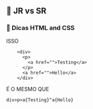 ## 📎 JR vs SR

### 💭 Dicas HTML and CSS

ISSO

```
    <div>
      <p>
        <a href="">Testing</a>
      </p>
      <a href="">Hello</a>
    </div>
```

É O MESMO QUE

```
div>p>a{Testing}^a{Hello}
```
